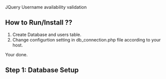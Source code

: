 JQuery Username availability validation

## How to Run/Install ??

1. Create Database and users table.
2. Change configurtion setting in db_connection.php file according to your host.

Your done.



## Step 1: Database Setup
